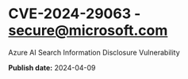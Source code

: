 # CVE-2024-29063 - secure@microsoft.com

Azure AI Search Information Disclosure Vulnerability

**Publish date:** 2024-04-09
